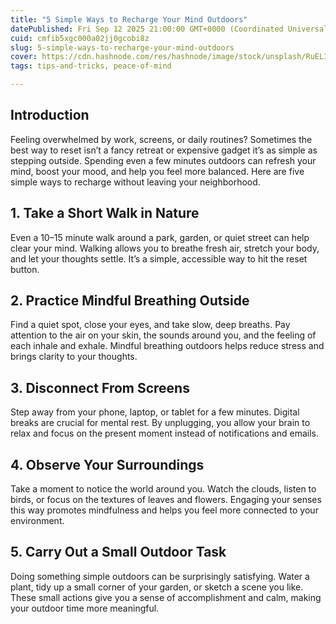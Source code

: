 ```yaml
---
title: "5 Simple Ways to Recharge Your Mind Outdoors"
datePublished: Fri Sep 12 2025 21:00:00 GMT+0000 (Coordinated Universal Time)
cuid: cmfib5xgc000a02jj0gcobi8z
slug: 5-simple-ways-to-recharge-your-mind-outdoors
cover: https://cdn.hashnode.com/res/hashnode/image/stock/unsplash/RuELI70efgU/upload/1f70bb7d2b4ad2c95b54368b756f4c9f.jpeg
tags: tips-and-tricks, peace-of-mind

---
```


## **Introduction**

Feeling overwhelmed by work, screens, or daily routines? Sometimes the best way to reset isn’t a fancy retreat or expensive gadget it’s as simple as stepping outside. Spending even a few minutes outdoors can refresh your mind, boost your mood, and help you feel more balanced. Here are five simple ways to recharge without leaving your neighborhood.

## **1\. Take a Short Walk in Nature**

Even a 10–15 minute walk around a park, garden, or quiet street can help clear your mind. Walking allows you to breathe fresh air, stretch your body, and let your thoughts settle. It’s a simple, accessible way to hit the reset button.

## **2\. Practice Mindful Breathing Outside**

Find a quiet spot, close your eyes, and take slow, deep breaths. Pay attention to the air on your skin, the sounds around you, and the feeling of each inhale and exhale. Mindful breathing outdoors helps reduce stress and brings clarity to your thoughts.

## **3\. Disconnect From Screens**

Step away from your phone, laptop, or tablet for a few minutes. Digital breaks are crucial for mental rest. By unplugging, you allow your brain to relax and focus on the present moment instead of notifications and emails.

## **4\. Observe Your Surroundings**

Take a moment to notice the world around you. Watch the clouds, listen to birds, or focus on the textures of leaves and flowers. Engaging your senses this way promotes mindfulness and helps you feel more connected to your environment.

## **5\. Carry Out a Small Outdoor Task**

Doing something simple outdoors can be surprisingly satisfying. Water a plant, tidy up a small corner of your garden, or sketch a scene you like. These small actions give you a sense of accomplishment and calm, making your outdoor time more meaningful.